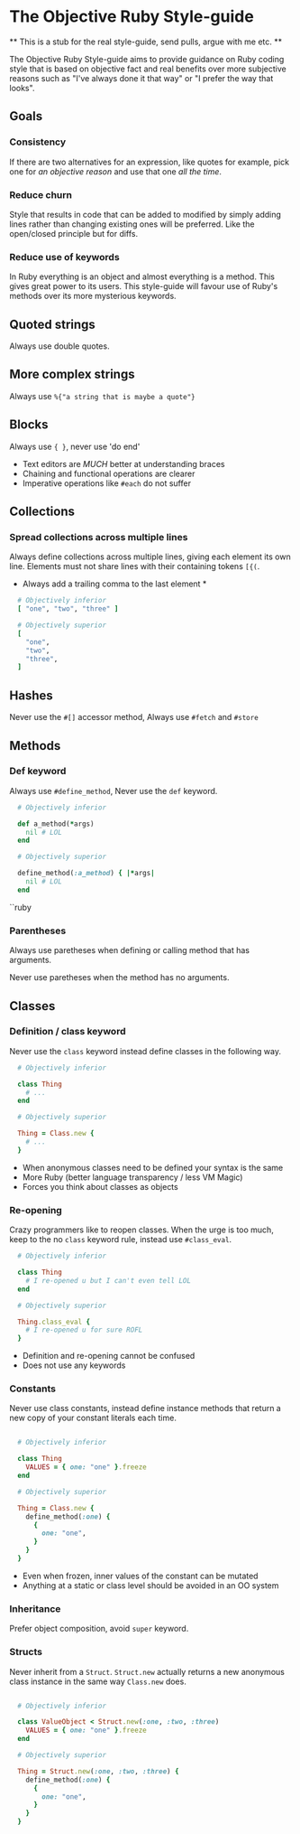 # The Objective Ruby Style-guide

** This is a stub for the real style-guide, send pulls, argue with me etc. **

The Objective Ruby Style-guide aims to provide guidance on Ruby coding style that is
based on objective fact and real benefits over more subjective reasons such as
"I've always done it that way" or "I prefer the way that looks".

## Goals

### Consistency

If there are two alternatives for an expression, like quotes for example, pick
one for *an objective reason* and use that one *all the time*.

### Reduce churn

Style that results in code that can be added to modified by simply adding lines
rather than changing existing ones will be preferred.
Like the open/closed principle but for diffs.

### Reduce use of keywords

In Ruby everything is an object and almost everything is a method.
This gives great power to its users. This style-guide will favour use of Ruby's
methods over its more mysterious keywords.

## Quoted strings

Always use double quotes.

## More complex strings

Always use `%{"a string that is maybe a quote"}`

## Blocks

Always use `{ }`, never use 'do end'

* Text editors are *MUCH* better at understanding braces
* Chaining and functional operations are clearer
* Imperative operations like `#each` do not suffer

## Collections

### Spread collections across multiple lines
Always define collections across multiple lines, giving each element its own
line. Elements must not share lines with their containing tokens `[{(`.

* Always add a trailing comma to the last element *

```ruby
  # Objectively inferior
  [ "one", "two", "three" ]

  # Objectively superior
  [
    "one",
    "two",
    "three",
  ]
```

## Hashes

Never use the `#[]` accessor method, Always use `#fetch` and `#store`

## Methods

### Def keyword

Always use `#define_method`, Never use the `def` keyword.

```ruby
  # Objectively inferior

  def a_method(*args)
    nil # LOL
  end

  # Objectively superior

  define_method(:a_method) { |*args|
    nil # LOL
  end
```
``ruby

### Parentheses

Always use paretheses when defining or calling method that has arguments.

Never use paretheses when the method has no arguments.

## Classes

### Definition / class keyword

Never use the `class` keyword instead define classes in the following way.

```ruby
  # Objectively inferior

  class Thing
    # ...
  end

  # Objectively superior

  Thing = Class.new {
    # ...
  }
```

* When anonymous classes need to be defined your syntax is the same
* More Ruby (better language transparency / less VM Magic)
* Forces you think about classes as objects

### Re-opening

Crazy programmers like to reopen classes.
When the urge is too much, keep to the no `class` keyword rule, instead use
`#class_eval`.

```ruby
  # Objectively inferior

  class Thing
    # I re-opened u but I can't even tell LOL
  end

  # Objectively superior

  Thing.class_eval {
    # I re-opened u for sure ROFL
  }
```

* Definition and re-opening cannot be confused
* Does not use any keywords

### Constants

Never use class constants, instead define instance methods that return a new
copy of your constant literals each time.

```ruby

  # Objectively inferior

  class Thing
    VALUES = { one: "one" }.freeze
  end

  # Objectively superior

  Thing = Class.new {
    define_method(:one) {
      {
        one: "one",
      }
    }
  }
```

* Even when frozen, inner values of the constant can be mutated
* Anything at a static or class level should be avoided in an OO system

### Inheritance

Prefer object composition, avoid `super` keyword.

### Structs

Never inherit from a `Struct`. `Struct.new` actually returns a new anonymous
class instance in the same way `Class.new` does.

```ruby

  # Objectively inferior

  class ValueObject < Struct.new(:one, :two, :three)
    VALUES = { one: "one" }.freeze
  end

  # Objectively superior

  Thing = Struct.new(:one, :two, :three) {
    define_method(:one) {
      {
        one: "one",
      }
    }
  }
```
